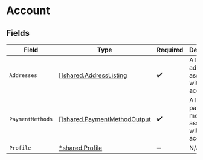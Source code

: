 # Account


## Fields

| Field                                                                             | Type                                                                              | Required                                                                          | Description                                                                       |
| --------------------------------------------------------------------------------- | --------------------------------------------------------------------------------- | --------------------------------------------------------------------------------- | --------------------------------------------------------------------------------- |
| `Addresses`                                                                       | [][shared.AddressListing](../../../pkg/models/shared/addresslisting.md)           | :heavy_check_mark:                                                                | A list of addresses associated with this account.                                 |
| `PaymentMethods`                                                                  | [][shared.PaymentMethodOutput](../../../pkg/models/shared/paymentmethodoutput.md) | :heavy_check_mark:                                                                | A list of payment methods associated with this account.                           |
| `Profile`                                                                         | [*shared.Profile](../../../pkg/models/shared/profile.md)                          | :heavy_minus_sign:                                                                | N/A                                                                               |